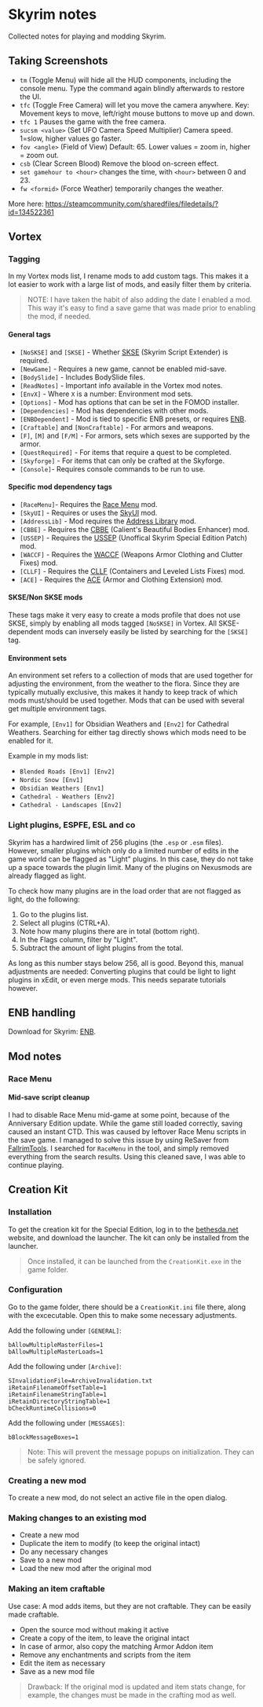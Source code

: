 # Skyrim notes

Collected notes for playing and modding Skyrim.

## Taking Screenshots

* `tm` (Toggle Menu) will hide all the HUD components, including the console menu. Type the command again blindly afterwards to restore the UI.
* `tfc` (Toggle Free Camera) will let you move the camera anywhere. Key: Movement keys to move, left/right mouse buttons to move up and down. 
* `tfc 1` Pauses the game with the free camera.
* `sucsm <value>` (Set UFO Camera Speed Multiplier) Camera speed. 1=slow, higher values go faster.
* `fov <angle>` (Field of View) Default: 65. Lower values = zoom in, higher = zoom out.
* `csb` (Clear Screen Blood) Remove the blood on-screen effect.
* `set gamehour to <hour>` changes the time, with `<hour>` between 0 and 23.
* `fw <formid>` (Force Weather) temporarily changes the weather.

More here: https://steamcommunity.com/sharedfiles/filedetails/?id=134522361
  
## Vortex

### Tagging 

In my Vortex mods list, I rename mods to add custom tags. This makes it a lot easier to work with a large list of mods, and easily filter them by criteria.

> NOTE: I have taken the habit of also adding the date I enabled a mod. This way it's 
> easy to find a save game that was made prior to enabling the mod, if needed.

#### General tags

* `[NoSKSE]` and `[SKSE]` - Whether [SKSE][] (Skyrim Script Extender) is required.
* `[NewGame]` - Requires a new game, cannot be enabled mid-save.
* `[BodySlide]` - Includes BodySlide files.
* `[ReadNotes]` - Important info available in the Vortex mod notes.
* `[EnvX]` - Where `X` is a number: Environment mod sets.
* `[Options]` - Mod has options that can be set in the FOMOD installer.
* `[Dependencies]` - Mod has dependencies with other mods.
* `[ENBDependent]` - Mod is tied to specific ENB presets, or requires [ENB][].
* `[Craftable]` and `[NonCraftable]` - For armors and weapons.
* `[F]`, `[M]` and `[F/M]` - For armors, sets which sexes are supported by the armor.
* `[QuestRequired]` - For items that require a quest to be completed.
* `[Skyforge]` - For items that can only be crafted at the Skyforge.
* `[Console]`- Requires console commands to be run to use.

#### Specific mod dependency tags

* `[RaceMenu]`- Requires the [Race Menu][] mod.
* `[SkyUI]` - Requires or uses the [SkyUI][] mod.
* `[AddressLib]` - Mod requires the [Address Library][] mod.
* `[CBBE]` - Requires the [CBBE][] (Calient's Beautiful Bodies Enhancer) mod.
* `[USSEP]` - Requires the [USSEP][] (Unoffical Skyrim Special Edition Patch) mod.
* `[WACCF]` - Requires the [WACCF][] (Weapons Armor Clothing and Clutter Fixes) mod.
* `[CLLF]` - Requires the [CLLF][] (Containers and Leveled Lists Fixes) mod.
* `[ACE]` -  Requires the [ACE][] (Armor and Clothing Extension) mod.

#### SKSE/Non SKSE mods

These tags make it very easy to create a mods profile that does not use SKSE, simply by enabling all mods tagged `[NoSKSE]` in Vortex. All SKSE-dependent mods can inversely easily be listed by searching for the `[SKSE]` tag.

#### Environment sets

An environment set refers to a collection of mods that are used together for adjusting the environment, from the weather to the flora. Since they are typically mutually exclusive, this makes it handy to keep track of which mods must/should be used together. Mods that can be used with several get multiple environment tags.

For example, `[Env1]` for Obsidian Weathers and `[Env2]` for Cathedral Weathers. Searching for either tag directly shows which mods need to be enabled for it.

Example in my mods list:

* `Blended Roads [Env1] [Env2]`
* `Nordic Snow [Env1]`
* `Obsidian Weathers [Env1]`
* `Cathedral - Weathers [Env2]`
* `Cathedral - Landscapes [Env2]`
   
### Light plugins, ESPFE, ESL and co

Skyrim has a hardwired limit of 256 plugins (the `.esp` or `.esm` files). However, smaller plugins which only do a limited number of edits in the game world can be flagged as "Light" plugins. In this case, they do not take up a space towards the plugin limit. Many of the plugins on Nexusmods are already flagged as light.

To check how many plugins are in the load order that are not flagged as light, do the following:

1. Go to the plugins list.
2. Select all plugins (CTRL+A).
3. Note how many plugins there are in total (bottom right).
4. In the Flags column, filter by "Light".
5. Subtract the amount of light plugins from the total.
   
As long as this number stays below 256, all is good. Beyond this, manual adjustments are needed: Converting plugins that could be light to light plugins in xEdit, or even merge mods. This needs separate tutorials however.
   
## ENB handling

Download for Skyrim: [ENB][].
 
## Mod notes

### Race Menu

#### Mid-save script cleanup

I had to disable Race Menu mid-game at some point, because of the Anniversary Edition update. While the game still loaded correctly, saving caused an instant CTD. This was caused by leftover Race Menu scripts in the save game. I managed to solve this issue by using ReSaver from [FallrimTools][]. I searched for `RaceMenu` in the tool, and simply removed everything from the search results. Using this cleaned save, I was able to continue playing.
   
## Creation Kit

### Installation

To get the creation kit for the Special Edition, log in to the [bethesda.net](https://bethesda.net) website, and download the launcher. The kit can only be installed from the launcher.

> Once installed, it can be launched from the `CreationKit.exe` in the game folder.

### Configuration

Go to the game folder, there should be a `CreationKit.ini` file there, along with the excecutable. Open this to make some necessary adjustments.

Add the following under `[GENERAL]`:

```
bAllowMultipleMasterFiles=1
bAllowMultipleMasterLoads=1
```

Add the following under `[Archive]`:

```
SInvalidationFile=ArchiveInvalidation.txt
iRetainFilenameOffsetTable=1
iRetainFilenameStringTable=1
iRetainDirectoryStringTable=1
bCheckRuntimeCollisions=0
```

Add the following under `[MESSAGES]`:

```
bBlockMessageBoxes=1
```

> Note: This will prevent the message popups on initialization. They can be safely ignored.

### Creating a new mod

To create a new mod, do not select an active file in the open dialog.

### Making changes to an existing mod

* Create a new mod
* Duplicate the item to modify (to keep the original intact)
* Do any necessary changes
* Save to a new mod
* Load the new mod after the original mod

### Making an item craftable

Use case: A mod adds items, but they are not craftable. They can be easily made craftable.

* Open the source mod without making it active
* Create a copy of the item, to leave the original intact
* In case of armor, also copy the matching Armor Addon item
* Remove any enchantments and scripts from the item
* Edit the item as necessary
* Save as a new mod file

> Drawback: If the original mod is updated and item stats change, for example, the changes must be made in the crafting mod as well.


[USSEP]:https://www.nexusmods.com/skyrimspecialedition/mods/266
[Address Library]:https://www.nexusmods.com/skyrimspecialedition/mods/32444
[WACCF]:https://www.nexusmods.com/skyrimspecialedition/mods/18994
[Race Menu]:https://www.nexusmods.com/skyrimspecialedition/mods/19080
[SkyUI]:https://www.nexusmods.com/skyrimspecialedition/mods/12604
[FallrimTools]:https://www.nexusmods.com/skyrimspecialedition/mods/5031
[CLLF]:https://www.nexusmods.com/skyrimspecialedition/mods/26575
[ACE]:https://www.nexusmods.com/skyrimspecialedition/mods/19002
[CBBE]:https://www.nexusmods.com/skyrimspecialedition/mods/198
[SKSE]:https://skse.silverlock.org/
[ENB]:http://enbdev.com/download_mod_tesskyrimse.htm
